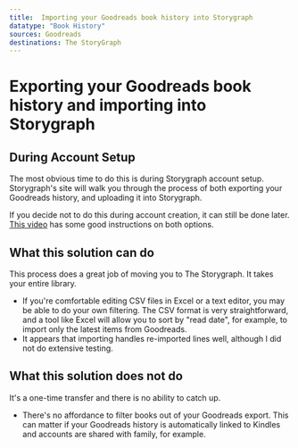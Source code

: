 ```yaml
---
title:  Importing your Goodreads book history into Storygraph
datatype: "Book History"
sources: Goodreads
destinations: The StoryGraph
---
```


# Exporting your Goodreads book history and importing into Storygraph

## During Account Setup

The most obvious time to do this is during Storygraph account setup.  Storygraph's site will walk 
you through the process of both exporting your Goodreads history, and uploading it into Storygraph.

If you decide not to do this during account creation, it can still be done later.  [This video](
https://www.youtube.com/watch?v=Yq4Gvo5O2Cs) has some good instructions on both options.

## What this solution can do

This process does a great job of moving you to The Storygraph.  It takes your entire library.
* If you're comfortable editing CSV files in Excel or a text editor, you may be able to do 
your own filtering.  The CSV format is very straightforward, and a tool like Excel will allow
you to sort by "read date", for example, to import only the latest items from Goodreads.
* It appears that importing handles re-imported lines well, although I did not do extensive
testing.


## What this solution does not do

It's a one-time transfer and there is no ability to catch up.  
* There's no affordance to filter books out of your Goodreads export.  This can matter if your Goodreads history 
is automatically linked to Kindles and accounts are shared with family, for example.
